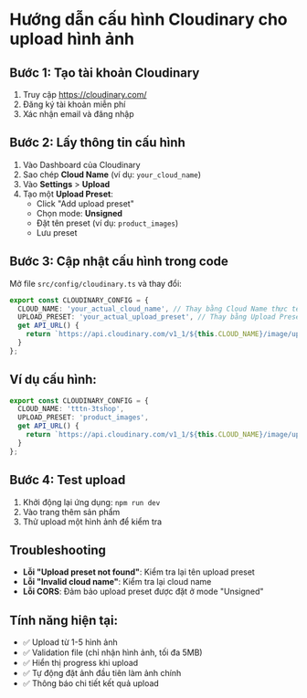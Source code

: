 # Hướng dẫn cấu hình Cloudinary cho upload hình ảnh

## Bước 1: Tạo tài khoản Cloudinary
1. Truy cập https://cloudinary.com/
2. Đăng ký tài khoản miễn phí
3. Xác nhận email và đăng nhập

## Bước 2: Lấy thông tin cấu hình
1. Vào Dashboard của Cloudinary
2. Sao chép **Cloud Name** (ví dụ: `your_cloud_name`)
3. Vào **Settings** > **Upload** 
4. Tạo một **Upload Preset**:
   - Click "Add upload preset"
   - Chọn mode: **Unsigned** 
   - Đặt tên preset (ví dụ: `product_images`)
   - Lưu preset

## Bước 3: Cập nhật cấu hình trong code
Mở file `src/config/cloudinary.ts` và thay đổi:

```typescript
export const CLOUDINARY_CONFIG = {
  CLOUD_NAME: 'your_actual_cloud_name', // Thay bằng Cloud Name thực tế
  UPLOAD_PRESET: 'your_actual_upload_preset', // Thay bằng Upload Preset thực tế
  get API_URL() {
    return `https://api.cloudinary.com/v1_1/${this.CLOUD_NAME}/image/upload`;
  }
};
```

## Ví dụ cấu hình:
```typescript
export const CLOUDINARY_CONFIG = {
  CLOUD_NAME: 'tttn-3tshop',
  UPLOAD_PRESET: 'product_images',
  get API_URL() {
    return `https://api.cloudinary.com/v1_1/${this.CLOUD_NAME}/image/upload`;
  }
};
```

## Bước 4: Test upload
1. Khởi động lại ứng dụng: `npm run dev`
2. Vào trang thêm sản phẩm
3. Thử upload một hình ảnh để kiểm tra

## Troubleshooting
- **Lỗi "Upload preset not found"**: Kiểm tra lại tên upload preset
- **Lỗi "Invalid cloud name"**: Kiểm tra lại cloud name
- **Lỗi CORS**: Đảm bảo upload preset được đặt ở mode "Unsigned"

## Tính năng hiện tại:
- ✅ Upload từ 1-5 hình ảnh
- ✅ Validation file (chỉ nhận hình ảnh, tối đa 5MB)
- ✅ Hiển thị progress khi upload
- ✅ Tự động đặt ảnh đầu tiên làm ảnh chính
- ✅ Thông báo chi tiết kết quả upload
